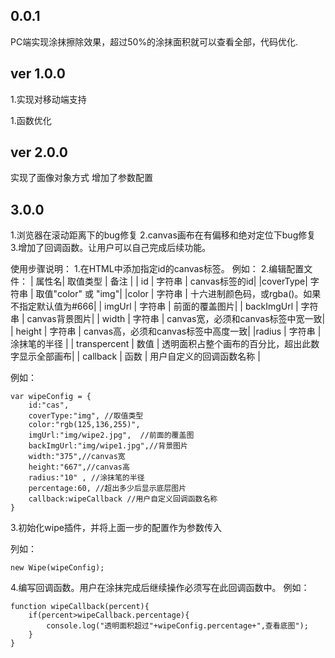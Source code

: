 ﻿## 0.0.1 ##
PC端实现涂抹擦除效果，超过50%的涂抹面积就可以查看全部，代码优化.
## ver 1.0.0 ##
1.实现对移动端支持

1.函数优化
## ver 2.0.0 ##
实现了面像对象方式
增加了参数配置
## 3.0.0 ##
1.浏览器在滚动距离下的bug修复
2.canvas画布在有偏移和绝对定位下bug修复
3.增加了回调函数。让用户可以自己完成后续功能。

使用步骤说明：
1.在HTML中添加指定id的canvas标签。
例如：<canvas id="cas" width="375" height="667"></canvas>
2.编辑配置文件：
| 属性名| 取值类型 | 备注 |
| id | 字符串 | canvas标签的id|
|coverType| 字符串 | 取值"color" 或 "img"|
|color | 字符串 | 十六进制颜色码，或rgba()。如果不指定默认值为#666|
| imgUrl | 字符串 | 前面的覆盖图片|
| backImgUrl | 字符串 | canvas背景图片|
| width | 字符串 | canvas宽，必须和canvas标签中宽一致|
| height | 字符串 | canvas高，必须和canvas标签中高度一致|
|radius | 字符串 | 涂抹笔的半径 |
| transpercent | 数值 | 透明面积占整个画布的百分比，超出此数字显示全部画布|
| callback | 函数 | 用户自定义的回调函数名称 |

例如：
``` 
var wipeConfig = {
	id:"cas",
	coverType:"img", //取值类型
	color:"rgb(125,136,255)",
	imgUrl:"img/wipe2.jpg",  //前面的覆盖图
	backImgUrl:"img/wipe1.jpg",//背景图片 
	width:"375",//canvas宽
	height:"667",//canvas高
	radius:"10" , //涂抹笔的半径
	percentage:60, //超出多少后显示底层图片
	callback:wipeCallback //用户自定义回调函数名称
}
 ``` 3.初始化wipe插件，并将上面一步的配置作为参数传入列如：``` 
new Wipe(wipeConfig);
 ```4.编写回调函数。用户在涂抹完成后继续操作必须写在此回调函数中。例如：``` 
function wipeCallback(percent){	if(percent>wipeCallback.percentage){		console.log("透明面积超过"+wipeConfig.percentage+",查看底图");	}}
 ```